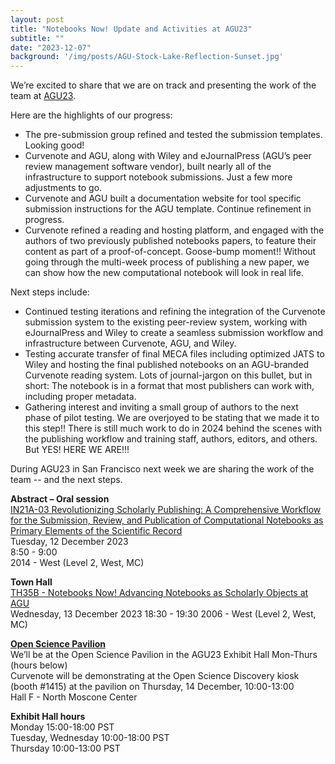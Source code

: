 ```yaml
---
layout: post
title: "Notebooks Now! Update and Activities at AGU23"
subtitle: ""
date: "2023-12-07"
background: '/img/posts/AGU-Stock-Lake-Reflection-Sunset.jpg'
---
```


We’re excited to share that we are on track and presenting the work of the team at [AGU23](https://www.agu.org/fall-meeting).  

Here are the highlights of our progress: 
- The pre-submission group refined and tested the  submission templates. Looking good!
- Curvenote and AGU, along with Wiley and eJournalPress (AGU’s peer review management software vendor), built nearly all of the infrastructure to support notebook submissions.  Just a few more adjustments to go.
- Curvenote and AGU built a documentation website for tool specific submission instructions for the AGU template. Continue refinement in progress.
- Curvenote  refined a reading and hosting platform, and engaged with the authors of two previously published notebooks papers, to feature their content as part of a proof-of-concept.  Goose-bump moment!! Without going through the multi-week process of publishing a new paper, we can show how the new computational notebook will look in real life.  

Next steps include:
- Continued testing iterations and refining the integration of the Curvenote submission system to the existing peer-review system, working with eJournalPress and Wiley to create a seamless submission workflow and  infrastructure between Curvenote, AGU, and Wiley. 
- Testing accurate transfer of final MECA files including optimized JATS to Wiley and hosting the final published notebooks on an AGU-branded Curvenote reading system. Lots of journal-jargon on this bullet, but in short: The notebook is in a format that most publishers can work with, including proper metadata.
- Gathering interest and inviting a small group of authors to the next phase of pilot testing.  We are overjoyed to be stating that we made it to this step!! There is still much work to do in 2024 behind the scenes with the publishing workflow and training staff, authors, editors, and others.  But YES!  HERE WE ARE!!!

During AGU23 in San Francisco next week we are sharing the work of the team  -- and the next steps. 

**Abstract – Oral session** <br>
[IN21A-03 Revolutionizing Scholarly Publishing: A Comprehensive Workflow for the Submission, Review, and Publication of Computational Notebooks as Primary Elements of the Scientific Record](https://agu.confex.com/agu/fm23/meetingapp.cgi/Paper/1263395)<br>
Tuesday, 12 December 2023<br>
8:50 - 9:00<br>
2014 - West (Level 2, West, MC)

**Town Hall**<br>
[TH35B - Notebooks Now! Advancing Notebooks as Scholarly Objects at AGU](https://agu.confex.com/agu/fm23/meetingapp.cgi/Session/185989)<br>
Wednesday, 13 December 2023
18:30 - 19:30
2006 - West (Level 2, West, MC)

**[Open Science Pavilion](https://data.agu.org/OSDHD/)** <br>
We’ll be at the Open Science Pavilion in the AGU23 Exhibit Hall Mon-Thurs (hours below)<br>
Curvenote will be demonstrating at the Open Science Discovery kiosk (booth #1415) at the pavilion on Thursday, 14 December, 10:00-13:00<br>
Hall F - North Moscone Center 

**Exhibit Hall hours**<br>
Monday 15:00-18:00 PST<br>
Tuesday, Wednesday 10:00-18:00 PST<br>
Thursday 10:00-13:00 PST


